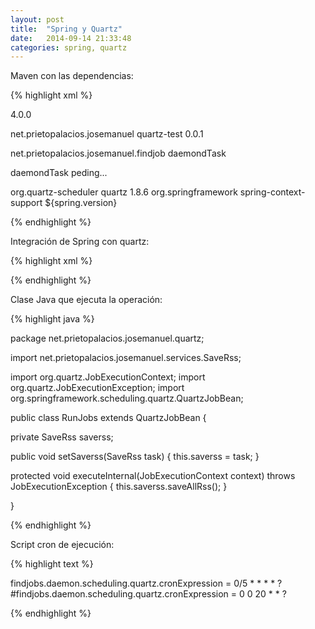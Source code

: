 ```yaml
---
layout: post
title:  "Spring y Quartz"
date:   2014-09-14 21:33:48
categories: spring, quartz
---
```


Maven con las dependencias:

{% highlight xml %}

<project xmlns="http://maven.apache.org/POM/4.0.0" xmlns:xsi="http://www.w3.org/2001/XMLSchema-instance"
  xsi:schemaLocation="http://maven.apache.org/POM/4.0.0 http://maven.apache.org/xsd/maven-4.0.0.xsd">
  <modelVersion>4.0.0</modelVersion>

  <parent>
    <groupId>net.prietopalacios.josemanuel</groupId>
    <artifactId>quartz-test</artifactId>
    <version>0.0.1</version>
  </parent>

  <groupId>net.prietopalacios.josemanuel.findjob</groupId>
  <artifactId>daemondTask</artifactId>

  <name>daemondTask</name>
  <description>peding...</description>

  <dependencies>
    <!-- QUARTZ -->
    <dependency>
      <groupId>org.quartz-scheduler</groupId>
      <artifactId>quartz</artifactId>
      <!-- <version>2.2.0</version> -->
      <version>1.8.6</version>
    </dependency>
    <dependency>
      <groupId>org.springframework</groupId>
      <artifactId>spring-context-support</artifactId>
      <version>${spring.version}</version>
    </dependency>
</project>

{% endhighlight %}

Integración de Spring con quartz:

{% highlight xml %}

<?xml version="1.0" encoding="UTF-8" standalone="no"?>
<beans xmlns="http://www.springframework.org/schema/beans"
  xmlns:p="http://www.springframework.org/schema/p" xmlns:tx="http://www.springframework.org/schema/tx"
  xmlns:context="http://www.springframework.org/schema/context"
  xmlns:xsi="http://www.w3.org/2001/XMLSchema-instance"
  xsi:schemaLocation="http://www.springframework.org/schema/beans
  http://www.springframework.org/schema/beans/spring-beans-3.0.xsd
  http://www.springframework.org/schema/tx
  http://www.springframework.org/schema/tx/spring-tx-3.0.xsd
  http://www.springframework.org/schema/context
  http://www.springframework.org/schema/context/spring-context-3.0.xsd">

  <bean name="runJobs" class="org.springframework.scheduling.quartz.JobDetailBean">
    <property name="jobClass" value="net.prietopalacios.josemanuel.quartz.RunJobs" />
    <property name="jobDataAsMap">
      <map>
        <entry key="saverss" value-ref="saveRss" />
      </map>
    </property>
  </bean>

  <bean id="cronTrigger" class="org.springframework.scheduling.quartz.CronTriggerBean">
    <property name="jobDetail" ref="runJobs" />
    <property name="cronExpression" value="${findjobs.daemon.scheduling.quartz.cronExpression}" />
  </bean>

  <bean class="org.springframework.scheduling.quartz.SchedulerFactoryBean">
    <property name="jobDetails">
      <list>
        <ref bean="runJobs" />
      </list>
    </property>
    <property name="triggers">
      <list>
        <ref bean="cronTrigger" />
      </list>
    </property>
  </bean>

</beans>

{% endhighlight %}

Clase Java que ejecuta la operación:

{% highlight java %}

package net.prietopalacios.josemanuel.quartz;

import net.prietopalacios.josemanuel.services.SaveRss;

import org.quartz.JobExecutionContext;
import org.quartz.JobExecutionException;
import org.springframework.scheduling.quartz.QuartzJobBean;

public class RunJobs  extends QuartzJobBean {

  private SaveRss saverss;

  public void setSaverss(SaveRss task) {
    this.saverss = task;
  }

  protected void executeInternal(JobExecutionContext context)
    throws JobExecutionException {
    this.saverss.saveAllRss();
  }

}

{% endhighlight %}

Script cron de ejecución:

{% highlight text %}

findjobs.daemon.scheduling.quartz.cronExpression	= 0/5 * * * * ?
#findjobs.daemon.scheduling.quartz.cronExpression	= 0 0 20 * * ?

{% endhighlight %}
